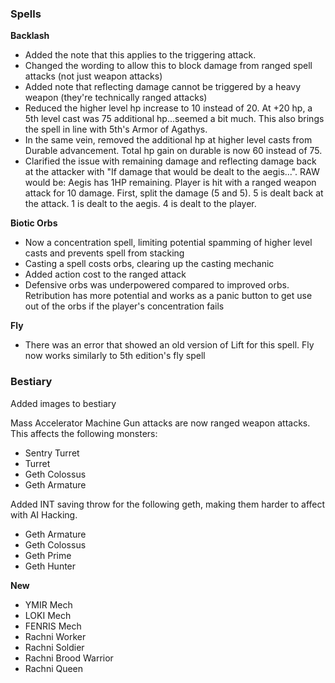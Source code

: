### Spells

__Backlash__
* Added the note that this applies to the triggering attack.
* Changed the wording to allow this to block damage from ranged spell attacks (not just weapon attacks)
* Added note that reflecting damage cannot be triggered by a heavy weapon (they're technically ranged attacks)
* Reduced the higher level hp increase to 10 instead of 20. At +20 hp, a 5th level cast was 75 additional hp...seemed a
bit much. This also brings the spell in line with 5th's Armor of Agathys.
* In the same vein, removed the additional hp at higher level casts from Durable advancement. Total hp gain on durable
is now 60 instead of 75.
* Clarified the issue with remaining damage and reflecting damage back at the attacker with "If damage that would be dealt
to the aegis...". RAW would be: Aegis has 1HP remaining. Player is hit with a ranged weapon attack for 10 damage. First,
split the damage (5 and 5). 5 is dealt back at the attack. 1 is dealt to the aegis. 4 is dealt to the player.

__Biotic Orbs__
* Now a concentration spell, limiting potential spamming of higher level casts and prevents spell from stacking
* Casting a spell costs orbs, clearing up the casting mechanic
* Added action cost to the ranged attack
* Defensive orbs was underpowered compared to improved orbs. Retribution has more potential and works as a panic button
to get use out of the orbs if the player's concentration fails

__Fly__
* There was an error that showed an old version of Lift for this spell. Fly now works similarly to 5th edition's fly spell




### Bestiary

Added images to bestiary

Mass Accelerator Machine Gun attacks are now ranged weapon attacks. This affects the following monsters:
- Sentry Turret
- Turret
- Geth Colossus
- Geth Armature

Added INT saving throw for the following geth, making them harder to affect with AI Hacking.
  - Geth Armature
  - Geth Colossus
  - Geth Prime
  - Geth Hunter

__New__
- YMIR Mech
- LOKI Mech
- FENRIS Mech
- Rachni Worker
- Rachni Soldier
- Rachni Brood Warrior
- Rachni Queen
